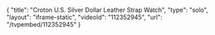 {
    "title": "Croton U.S. Silver Dollar Leather Strap Watch",
    "type": "solo",
    "layout": "iframe-static",
    "videoId": "112352945",
    "url": "\/tvpembed\/112352945"
}